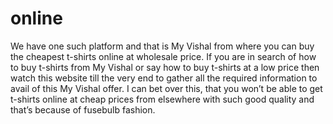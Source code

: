# online
We have one such platform and that is My Vishal from where you can buy the cheapest t-shirts online at wholesale price. If you are in search of how to buy t-shirts from My Vishal or say how to buy t-shirts at a low price then watch this website till the very end to gather all the required information to avail of this My Vishal offer. I can bet over this, that you won’t be able to get t-shirts online at cheap prices from elsewhere with such good quality and that’s because of fusebulb fashion.
